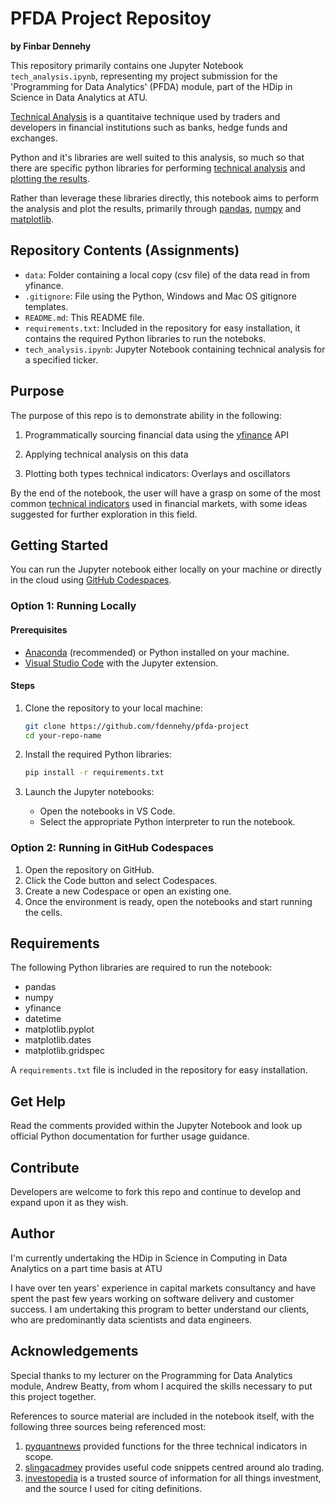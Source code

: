 # PFDA Project Repositoy #

**by Finbar Dennehy**

This repository primarily contains one Jupyter Notebook `tech_analysis.ipynb`, representing my project submission for the 'Programming for Data Analytics' (PFDA) module, part of the HDip in Science in Data Analytics at ATU. 

[Technical Analysis](https://www.investopedia.com/terms/t/technicalanalysis.asp) is a quantitaive technique used by traders and developers in financial institutions such as banks, hedge funds and exchanges. 

Python and it's libraries are well suited to this analysis, so much so that there are specific python libraries for performing [technical analysis](https://ta-lib.org/) and [plotting the results](https://pypi.org/project/mplfinance/).

Rather than leverage these libraries directly, this notebook aims to perform the analysis and plot the results, primarily through [pandas](https://pandas.pydata.org/), [numpy](https://numpy.org/) and [matplotlib](https://matplotlib.org/).

## Repository Contents (Assignments) ##

- `data`: Folder containing a local copy (csv file) of the data read in from yfinance.
- `.gitignore`: File using the Python, Windows and Mac OS gitignore templates.
- `README.md`: This README file.
- `requirements.txt`: Included in the repository for easy installation, it contains the required Python libraries to run the noteboks.
- `tech_analysis.ipynb`: Jupyter Notebook containing technical analysis for a specified ticker. 

## Purpose

The purpose of this repo is to demonstrate ability in the following:

1. Programmatically sourcing financial data using the [yfinance](https://pypi.org/project/yfinance/) API

2. Applying technical analysis on this data

3. Plotting both types technical indicators: Overlays and oscillators

By the end of the notebook, the user will have a grasp on some of the most common [technical indicators](https://www.investopedia.com/terms/t/technicalindicator.asp) used in financial markets, with some ideas suggested for further exploration in this field.

## Getting Started

You can run the Jupyter notebook either locally on your machine or directly in the cloud using [GitHub Codespaces](https://github.com/features/codespaces).

### Option 1: Running Locally

#### Prerequisites

- [Anaconda](https://www.anaconda.com/products/distribution) (recommended) or Python installed on your machine.
- [Visual Studio Code](https://code.visualstudio.com/) with the Jupyter extension.

#### Steps

1. Clone the repository to your local machine:
   ```bash
   git clone https://github.com/fdennehy/pfda-project
   cd your-repo-name
   ```

2. Install the required Python libraries:
   ```bash
   pip install -r requirements.txt
   ```

3. Launch the Jupyter notebooks:
   - Open the notebooks in VS Code.
   - Select the appropriate Python interpreter to run the notebook.

### Option 2: Running in GitHub Codespaces

1. Open the repository on GitHub.
2. Click the Code button and select Codespaces.
3. Create a new Codespace or open an existing one.
4. Once the environment is ready, open the notebooks and start running the cells.

## Requirements

The following Python libraries are required to run the notebook:

- pandas
- numpy
- yfinance
- datetime
- matplotlib.pyplot
- matplotlib.dates
- matplotlib.gridspec

A `requirements.txt` file is included in the repository for easy installation.

## Get Help

Read the comments provided within the Jupyter Notebook and look up official Python documentation for further usage guidance.

## Contribute

Developers are welcome to fork this repo and continue to develop and expand upon it as they wish.

## Author

I'm currently undertaking the HDip in Science in Computing in Data Analytics on a part time basis at ATU

I have over ten years' experience in capital markets consultancy and have spent the past few years working on software delivery and customer success. I am undertaking this program to better understand our clients, who are predominantly data scientists and data engineers.

## Acknowledgements

Special thanks to my lecturer on the Programming for Data Analytics module, Andrew Beatty, from whom I acquired the skills necessary to put this project together.

References to source material are included in the notebook itself, with the following three sources being referenced most:
1. [pyquantnews](https://www.pyquantnews.com/free-python-resources/implementing-technical-indicators-in-python-for-trading) provided functions for the three technical indicators in scope.
2. [slingacadmey](https://www.slingacademy.com/article/introduction-to-yfinance-fetching-historical-stock-data-in-python/) provides useful code snippets centred around alo trading.
3. [investopedia](https://www.investopedia.com/terms/t/technicalanalysis.asp) is a trusted source of information for all things investment, and the source I used for citing definitions. 